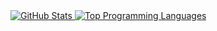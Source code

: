 <a href="https://github.com/anuraghazra/github-readme-stats">
  <img alt="GitHub Stats" src="https://github-readme-stats-sigma-five.vercel.app/api?username=jaynnn&show_icons=true&theme=catppuccin_latte" />
  <img alt="Top Programming Languages" src="https://github-readme-stats-sigma-five.vercel.app/api/top-langs/?username=jaynnn&theme=catppuccin_latte" />
</a>
